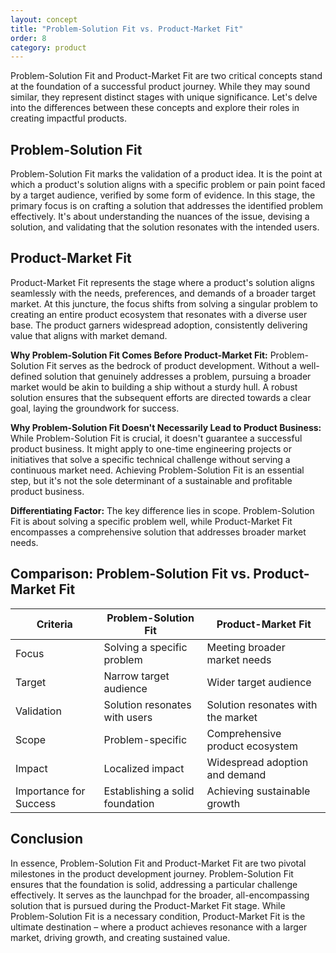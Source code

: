 ```yaml
---
layout: concept
title: "Problem-Solution Fit vs. Product-Market Fit"
order: 8
category: product
---
```


Problem-Solution Fit and Product-Market Fit are two critical concepts stand at the foundation of a successful product journey. While they may sound similar, they represent distinct stages with unique significance. Let's delve into the differences between these concepts and explore their roles in creating impactful products.

## Problem-Solution Fit

Problem-Solution Fit marks the validation of a product idea. It is the point at which a product's solution aligns with a specific problem or pain point faced by a target audience, verified by some form of evidence. In this stage, the primary focus is on crafting a solution that addresses the identified problem effectively. It's about understanding the nuances of the issue, devising a solution, and validating that the solution resonates with the intended users.

## Product-Market Fit

Product-Market Fit represents the stage where a product's solution aligns seamlessly with the needs, preferences, and demands of a broader target market. At this juncture, the focus shifts from solving a singular problem to creating an entire product ecosystem that resonates with a diverse user base. The product garners widespread adoption, consistently delivering value that aligns with market demand.

**Why Problem-Solution Fit Comes Before Product-Market Fit:**
Problem-Solution Fit serves as the bedrock of product development. Without a well-defined solution that genuinely addresses a problem, pursuing a broader market would be akin to building a ship without a sturdy hull. A robust solution ensures that the subsequent efforts are directed towards a clear goal, laying the groundwork for success.

**Why Problem-Solution Fit Doesn't Necessarily Lead to Product Business:**
While Problem-Solution Fit is crucial, it doesn't guarantee a successful product business. It might apply to one-time engineering projects or initiatives that solve a specific technical challenge without serving a continuous market need. Achieving Problem-Solution Fit is an essential step, but it's not the sole determinant of a sustainable and profitable product business.

**Differentiating Factor:**
The key difference lies in scope. Problem-Solution Fit is about solving a specific problem well, while Product-Market Fit encompasses a comprehensive solution that addresses broader market needs.

## Comparison: Problem-Solution Fit vs. Product-Market Fit

| Criteria                | Problem-Solution Fit              | Product-Market Fit               |
|-------------------------|-----------------------------------|-----------------------------------|
| Focus                   | Solving a specific problem        | Meeting broader market needs      |
| Target                  | Narrow target audience            | Wider target audience             |
| Validation              | Solution resonates with users     | Solution resonates with the market|
| Scope                   | Problem-specific                  | Comprehensive product ecosystem   |
| Impact                  | Localized impact                  | Widespread adoption and demand    |
| Importance for Success  | Establishing a solid foundation   | Achieving sustainable growth      |

## Conclusion

In essence, Problem-Solution Fit and Product-Market Fit are two pivotal milestones in the product development journey. Problem-Solution Fit ensures that the foundation is solid, addressing a particular challenge effectively. It serves as the launchpad for the broader, all-encompassing solution that is pursued during the Product-Market Fit stage. While Problem-Solution Fit is a necessary condition, Product-Market Fit is the ultimate destination – where a product achieves resonance with a larger market, driving growth, and creating sustained value.
